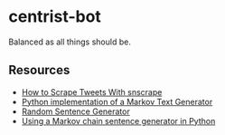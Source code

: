 # centrist-bot

Balanced as all things should be.

## Resources
- [How to Scrape Tweets With snscrape](https://betterprogramming.pub/how-to-scrape-tweets-with-snscrape-90124ed006af)
- [Python implementation of a Markov Text Generator](https://github.com/codebox/markov-text)
- [Random Sentence Generator](https://github.com/ddycai/random-sentence-generator)
- [Using a Markov chain sentence generator in Python](https://towardsdatascience.com/using-a-markov-chain-sentence-generator-in-python-to-generate-real-fake-news-e9c904e967e)